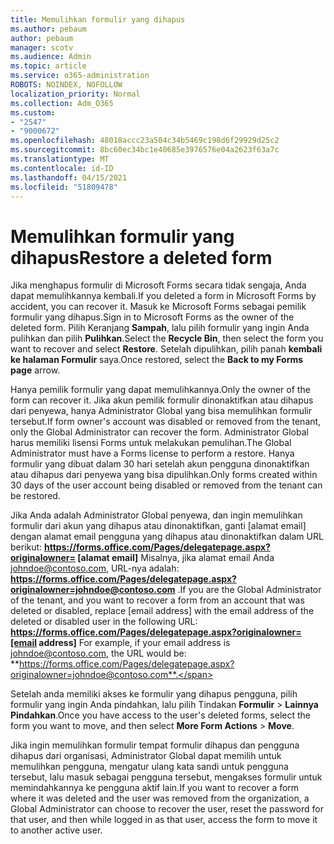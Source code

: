 ```yaml
---
title: Memulihkan formulir yang dihapus
ms.author: pebaum
author: pebaum
manager: scotv
ms.audience: Admin
ms.topic: article
ms.service: o365-administration
ROBOTS: NOINDEX, NOFOLLOW
localization_priority: Normal
ms.collection: Adm_O365
ms.custom:
- "2547"
- "9000672"
ms.openlocfilehash: 48018accc23a504c34b5469c198d6f29929d25c2
ms.sourcegitcommit: 8bc60ec34bc1e40685e3976576e04a2623f63a7c
ms.translationtype: MT
ms.contentlocale: id-ID
ms.lasthandoff: 04/15/2021
ms.locfileid: "51809478"
---
```

# <a name="restore-a-deleted-form"></a><span data-ttu-id="eb829-102">Memulihkan formulir yang dihapus</span><span class="sxs-lookup"><span data-stu-id="eb829-102">Restore a deleted form</span></span>

<span data-ttu-id="eb829-103">Jika menghapus formulir di Microsoft Forms secara tidak sengaja, Anda dapat memulihkannya kembali.</span><span class="sxs-lookup"><span data-stu-id="eb829-103">If you deleted a form in Microsoft Forms by accident, you can recover it.</span></span> <span data-ttu-id="eb829-104">Masuk ke Microsoft Forms sebagai pemilik formulir yang dihapus.</span><span class="sxs-lookup"><span data-stu-id="eb829-104">Sign in to Microsoft Forms as the owner of the deleted form.</span></span> <span data-ttu-id="eb829-105">Pilih Keranjang **Sampah**, lalu pilih formulir yang ingin Anda pulihkan dan pilih **Pulihkan**.</span><span class="sxs-lookup"><span data-stu-id="eb829-105">Select the **Recycle Bin**, then select the form you want to recover and select **Restore**.</span></span> <span data-ttu-id="eb829-106">Setelah dipulihkan, pilih panah **kembali ke halaman Formulir** saya.</span><span class="sxs-lookup"><span data-stu-id="eb829-106">Once restored, select the **Back to my Forms page** arrow.</span></span>

<span data-ttu-id="eb829-107">Hanya pemilik formulir yang dapat memulihkannya.</span><span class="sxs-lookup"><span data-stu-id="eb829-107">Only the owner of the form can recover it.</span></span> <span data-ttu-id="eb829-108">Jika akun pemilik formulir dinonaktifkan atau dihapus dari penyewa, hanya Administrator Global yang bisa memulihkan formulir tersebut.</span><span class="sxs-lookup"><span data-stu-id="eb829-108">If form owner's account was disabled or removed from the tenant, only the Global Administrator can recover the form.</span></span> <span data-ttu-id="eb829-109">Administrator Global harus memiliki lisensi Forms untuk melakukan pemulihan.</span><span class="sxs-lookup"><span data-stu-id="eb829-109">The Global Administrator must have a Forms license to perform a restore.</span></span> <span data-ttu-id="eb829-110">Hanya formulir yang dibuat dalam 30 hari setelah akun pengguna dinonaktifkan atau dihapus dari penyewa yang bisa dipulihkan.</span><span class="sxs-lookup"><span data-stu-id="eb829-110">Only forms created within 30 days of the user account being disabled or removed from the tenant can be restored.</span></span>

<span data-ttu-id="eb829-111">Jika Anda adalah Administrator Global penyewa, dan ingin memulihkan formulir dari akun yang dihapus atau dinonaktifkan, ganti [alamat email] dengan alamat email pengguna yang dihapus atau dinonaktifkan dalam URL berikut: **https://forms.office.com/Pages/delegatepage.aspx?originalowner= [alamat email]** Misalnya, jika alamat email Anda johndoe@contoso.com, URL-nya adalah: **https://forms.office.com/Pages/delegatepage.aspx?originalowner=johndoe@contoso.com** .</span><span class="sxs-lookup"><span data-stu-id="eb829-111">If you are the Global Administrator of the tenant, and you want to recover a form from an account that was deleted or disabled, replace [email address] with the email address of the deleted or disabled user in the following URL: **https://forms.office.com/Pages/delegatepage.aspx?originalowner=[email address]** For example, if your email address is johndoe@contoso.com, the URL would be: **https://forms.office.com/Pages/delegatepage.aspx?originalowner=johndoe@contoso.com**.</span></span> 

<span data-ttu-id="eb829-112">Setelah anda memiliki akses ke formulir yang dihapus pengguna, pilih formulir yang ingin Anda pindahkan, lalu pilih Tindakan **Formulir**  >  **Lainnya Pindahkan**.</span><span class="sxs-lookup"><span data-stu-id="eb829-112">Once you have access to the user's deleted forms, select the form you want to move, and then select **More Form Actions** > **Move**.</span></span>

<span data-ttu-id="eb829-113">Jika ingin memulihkan formulir tempat formulir dihapus dan pengguna dihapus dari organisasi, Administrator Global dapat memilih untuk memulihkan pengguna, mengatur ulang kata sandi untuk pengguna tersebut, lalu masuk sebagai pengguna tersebut, mengakses formulir untuk memindahkannya ke pengguna aktif lain.</span><span class="sxs-lookup"><span data-stu-id="eb829-113">If you want to recover a form where it was deleted and the user was removed from the organization, a Global Administrator can choose to recover the user, reset the password for that user, and then while logged in as that user, access the form to move it to another active user.</span></span> 
